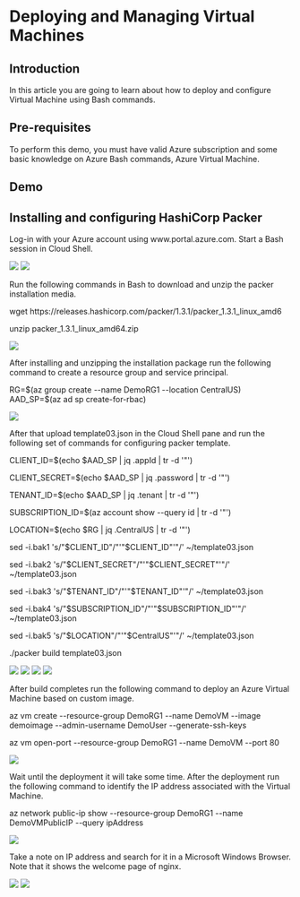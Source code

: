 <h1>Deploying and Managing Virtual Machines</h1>

<h2>Introduction</h2>
<p>In this article you are going to learn about how to deploy and configure Virtual Machine using Bash commands.</p>

<h2>Pre-requisites</h2>
<p>To perform this demo, you must have valid Azure subscription and some basic knowledge on Azure Bash commands, Azure Virtual Machine.</p>

<h2>Demo</h2>
<h2>Installing and configuring HashiCorp Packer</h2>
<p>Log-in with your Azure account using www.portal.azure.com. Start a Bash session in Cloud Shell.</p>
<img src="https://codesizzlergit.blob.core.windows.net/az300-007/01.jpg"/>
<img src="https://codesizzlergit.blob.core.windows.net/az300-007/02.jpg"/>
<p>Run the following commands in Bash to download and unzip the packer installation media.</p>
	<p>wget https://releases.hashicorp.com/packer/1.3.1/packer_1.3.1_linux_amd6	</p>
	<p>unzip packer_1.3.1_linux_amd64.zip	</p>
<img src="https://codesizzlergit.blob.core.windows.net/az300-007/03.jpg"/>
<p>After installing and unzipping the installation package run the following command to create a resource group and service principal.</p>
	<p>RG=$(az group create --name DemoRG1 --location CentralUS) AAD_SP=$(az ad sp create-for-rbac)	</p>
<img src="https://codesizzlergit.blob.core.windows.net/az300-007/04.jpg"/>
<p>After that upload template03.json in the Cloud Shell pane and run the following set of commands for configuring packer template.</p>
	<p>CLIENT_ID=$(echo $AAD_SP | jq .appId | tr -d '"')	</p>
	<p>CLIENT_SECRET=$(echo $AAD_SP | jq .password | tr -d '"')	</p>
	<p>TENANT_ID=$(echo $AAD_SP | jq .tenant | tr -d '"')	</p>
	<p>SUBSCRIPTION_ID=$(az account show --query id | tr -d '"')	</p>
	<p>LOCATION=$(echo $RG | jq .CentralUS | tr -d '"')	</p>
	<p>sed -i.bak1 's/"$CLIENT_ID"/"'"$CLIENT_ID"'"/' ~/template03.json	</p>
	<p>sed -i.bak2 's/"$CLIENT_SECRET"/"'"$CLIENT_SECRET"'"/' ~/template03.json
	<p>sed -i.bak3 's/"$TENANT_ID"/"'"$TENANT_ID"'"/' ~/template03.json	</p>
	<p>sed -i.bak4 's/"$SUBSCRIPTION_ID"/"'"$SUBSCRIPTION_ID"'"/' ~/template03.json		</p>
	<p>sed -i.bak5 's/"$LOCATION"/"'"$CentralUS"'"/' ~/template03.json	</p>
	<p>./packer build template03.json	</p>
<img src="https://codesizzlergit.blob.core.windows.net/az300-007/05.jpg"/>
<img src="https://codesizzlergit.blob.core.windows.net/az300-007/06.jpg"/>
<img src="https://codesizzlergit.blob.core.windows.net/az300-007/07.jpg"/>
<img src="https://codesizzlergit.blob.core.windows.net/az300-007/08.jpg"/>
<p>After build completes run the following command to deploy an Azure Virtual Machine based on custom image.</p>
	<p>az vm create --resource-group DemoRG1 --name DemoVM --image demoimage --admin-username DemoUser --generate-ssh-keys	</p>
	<p>az vm open-port --resource-group DemoRG1 --name DemoVM --port 80	</p>
<img src="https://codesizzlergit.blob.core.windows.net/az300-007/09.jpg"/>
<p>Wait until the deployment it will take some time. After the deployment run the following command to identify the IP address associated with the Virtual Machine.</p>
	<p>az network public-ip show --resource-group DemoRG1 --name DemoVMPublicIP --query ipAddress	</p>
<img src="https://codesizzlergit.blob.core.windows.net/az300-007/10.jpg"/>
<p>Take a note on IP address and search for it in a Microsoft Windows Browser. Note that it shows the welcome page of nginx.</p>
<img src="https://codesizzlergit.blob.core.windows.net/az300-007/11.jpg"/>
<img src="https://codesizzlergit.blob.core.windows.net/az300-007/12.jpg"/>














